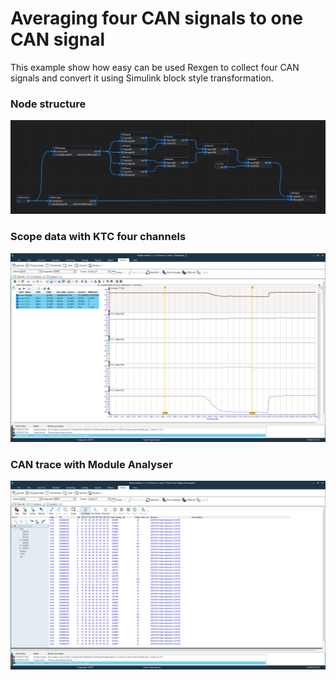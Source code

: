 # Averaging four CAN signals to one CAN signal
This example show how easy can be used Rexgen to collect four CAN signals and convert it using Simulink block style transformation.

### Node structure

![.](nodes.jpg)

### Scope data with KTC four channels
![.](scope.jpg)

### CAN trace with Module Analyser 
![.](trace.jpg)
